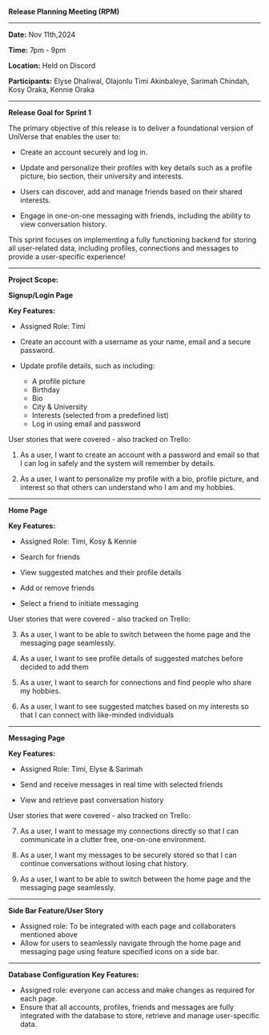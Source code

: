 **Release Planning Meeting (RPM)**
***

**Date:** Nov 11th,2024

**Time:** 7pm - 9pm

**Location:** Held on Discord

**Participants:** Elyse Dhaliwal, Olajonlu Timi Akinbaleye, Sarimah Chindah, Kosy Oraka, Kennie Oraka
***

**Release Goal for Sprint 1**

The primary objective of this release is to deliver a foundational version of UniVerse that enables the user to:

- Create an account securely and log in.

- Update and personalize their profiles with key details such as a profile picture, bio section, their university and interests. 

- Users can discover, add and manage friends based on their shared interests.

- Engage in one-on-one messaging with friends, including the ability to view conversation history. 

This sprint focuses on implementing a fully functioning backend for storing all user-related data, including profiles, connections and messages to provide a user-specific experience!

***
**Project Scope:**

**Signup/Login Page**

**Key Features:**

- Assigned Role: Timi 

- Create an account with a username as your name, email and a secure password.

- Update profile details, such as including:
   - A profile picture
   - Birthday
   - Bio
   - City & University
   - Interests (selected from a predefined list)
   - Log in using email and password

User stories that were covered - also tracked on Trello:

1. As a user, I want to create an account with a password and email so that I can log in safely and the system will remember by details.

2. As a user, I want to personalize my profile with a bio, profile picture, and interest so that others can understand who I am and my hobbies. 
***
**Home Page**

**Key Features:**

- Assigned Role: Timi, Kosy & Kennie 

- Search for friends
- View suggested matches and their profile details
- Add or remove friends
- Select a friend to initiate messaging

User stories that were covered - also tracked on Trello:

3.  As a user, I want to be able to switch between the home page and the messaging page seamlessly.

4.  As a user, I want to see profile details of suggested matches before decided to add them

5. As a user, I want to search for connections and find people who share my hobbies.

6. As a user, I want to see suggested matches based on my interests so that I can connect with like-minded individuals

***
**Messaging Page**

**Key Features:**

- Assigned Role: Timi, Elyse & Sarimah

- Send and receive messages in real time with selected friends

- View and retrieve past conversation history

User stories that were covered - also tracked on Trello:

7. As a user, I want to message my connections directly so that I can communicate in a clutter free, one-on-one environment. 

8. As a user, I want my messages to be securely stored so that I can continue conversations without losing chat history.
   
9. As a user, I want to be able to switch between the home page and the messaging page seamlessly. 

***
**Side Bar Feature/User Story**
- Assigned role: To be integrated with each page and collaboraters mentioned above  
- Allow for users to seamlessly navigate through the home page and messaging page using feature specified icons on a side bar.

***
**Database Configuration**
**Key Features:**

- Assigned role: everyone can access and make changes as required for each page. 
- Ensure that all accounts, profiles, friends and messages are fully integrated with the database to store, retrieve and manage user-specific data. 
